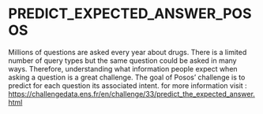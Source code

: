 # PREDICT_EXPECTED_ANSWER_POSOS

Millions of questions are asked every year about drugs. There is a limited number of query types but the same question could be asked in many ways. Therefore, understanding what information people expect when asking a question is a great challenge. The goal of Posos’ challenge is to predict for each question its associated intent.
for more information visit : https://challengedata.ens.fr/en/challenge/33/predict_the_expected_answer.html
